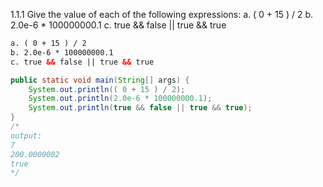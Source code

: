 1.1.1
Give the value of each of the following expressions:
a. ( 0 + 15 ) / 2
b. 2.0e-6 * 100000000.1
c. true && false || true && true

```html
a. ( 0 + 15 ) / 2 
b. 2.0e-6 * 100000000.1 
c. true && false || true && true
```

```java
public static void main(String[] args) {
    System.out.println(( 0 + 15 ) / 2);
    System.out.println(2.0e-6 * 100000000.1);
    System.out.println(true && false || true && true);
}
/*
output:
7
200.0000002
true
*/
```
